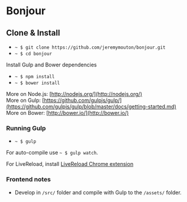 # Bonjour

## Clone & Install

- `~ $ git clone https://github.com/jeremymouton/bonjour.git`
- `~ $ cd bonjour`

Install Gulp and Bower dependencies

- `~ $ npm install`
- `~ $ bower install`

More on Node.js: [http://nodejs.org/](http://nodejs.org/)<br>
More on Gulp: [https://github.com/gulpjs/gulp/](https://github.com/gulpjs/gulp/blob/master/docs/getting-started.md)<br>
More on Bower: [http://bower.io/](http://bower.io/)


### Running Gulp

- `~ $ gulp`

For auto-compile use `~ $ gulp watch`.

For LiveReload, install [LiveReload Chrome extension](https://chrome.google.com/webstore/detail/livereload/jnihajbhpnppcggbcgedagnkighmdlei/)


### Frontend notes

- Develop in `/src/` folder and compile with Gulp to the `/assets/` folder.